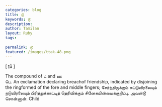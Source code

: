 ```yaml
---
categories: blog
title: டூ
keywords: டூ
description: 
author: Tamilan
layout: Ruby
tags: 
 
permalink: டூ
featured: /images/ttak-48.png
---
```

  
[ ṭū ]  
  
The compound of ட் and ஊ  
பெ. An exclamation declaring breachof friendship, indicated by disjoining the ringformed of the fore and middle fingers; சேர்ந்திருக்கும் சுட்டுவிரலையும் நடுவிரலையும் பிரித்துக்காட்டித் தெரிவிக்கும் சினேகமின்மைக்குறிப்பு. அவன்டூ சொன்னான். Child